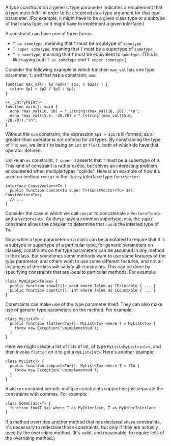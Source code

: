 A *type constraint* on a generic type parameter indicates a requirement that a type must fulfill in order to be accepted as a type
argument for that type parameter. (For example, it might have to be a given class type or a subtype of that class type, or it might
have to implement a given interface.)

A constraint can have one of three forms:
* `T as sometype`, meaning that `T` must be a subtype of `sometype`
* `T super sometype`, meaning that `T` must be a supertype of `sometype`
* `T = sometype`, meaning that `T` must be equivalent to `sometype`. (This is like saying both `T as sometype` *and* `T super sometype`.)

Consider the following example in which function `max_val` has one type parameter, `T`, and that has a constraint, `num`:

```Hack
function max_val<T as num>(T $p1, T $p2): T {
  return $p1 > $p2 ? $p1 : $p2;
}

<<__EntryPoint>>
function main(): void {
  echo "max_val(10, 20) = ".(string)(max_val(10, 20))."\n";
  echo "max_val(15.6, -20.78) = ".(string)(max_val(15.6, -20.78))."\n";
}
```

Without the `num` constraint, the expression `$p1 > $p2` is ill-formed, as a greater-than operator is not defined for all types. By
constraining the type of `T` to `num`, we limit `T` to being an `int` or `float`, both of which do have that operator defined.

Unlike an `as` constraint, `T super U` asserts that `T` must be a supertype of `U`. This kind of constraint is rather exotic, but solves
an interesting problem encountered when multiple types "collide". Here is an example of how it's used on method `concat` in the library interface
type `ConstVector`:

```Hack no-extract
interface ConstVector<+T> {
  public function concat<Tu super T>(ConstVector<Tu> $x): ConstVector<Tu>;
  // ...
}
```

Consider the case in which we call `concat` to concatenate a `Vector<float>` and a `Vector<int>`. As these have a common supertype, `num`,
the `super` constraint allows the checker to determine that `num` is the inferred type of `Tu`.

Now, while a type parameter on a class can be annotated to require that it is a subtype or supertype of a particular type, for generic parameters
on classes, constraints on the type parameters can be assumed in *any* method in the class. But sometimes some methods want to use some features of
the type parameter, and others want to use some different features, and not all instances of the class will satisfy all constraints. This can be done by
specifying constraints that are *local* to particular methods. For example:

```Hack no-extract
class MyWidget<Telem> {
  public function showIt(): void where Telem as IPrintable { ... }
  public function countIt(): int where Telem as ICountable { ... }
}
```

Constraints can make use of the type parameter itself. They can also make use of generic type parameters on the method. For example:

```Hack
class MyList<T> {
  public function flatten<Tu>(): MyList<Tu> where T = MyList<Tu> {
    throw new Exception('unimplemented');
  }
}
```

Here we might create a list of lists of int, of type `MyList<MyList<int>>`, and then invoke `flatten` on it to get a `MyList<int>`. Here's another example:

```Hack
class MyList<T> {
  public function compact<Tu>(): MyList<Tu> where T = ?Tu {
    throw new Exception('unimplemented');
  }
}
```

A `where` constraint permits multiple constraints supported; just separate the constraints with commas. For example:

```Hack no-extract
class SomeClass<T> {
  function foo(T $x) where T as MyInterface, T as MyOtherInterface
}
```

If a method overrides another method that has declared `where` constraints, it's necessary to redeclare
those constraints, but only if they are actually used by the overriding method. (It's valid, and reasonable, to require less of the overriding method.)
